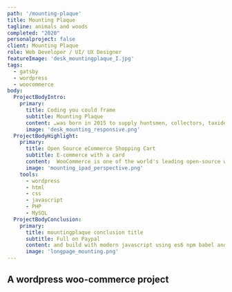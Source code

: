 ```yaml
---
path: '/mounting-plaque'
title: Mounting Plaque
tagline: animals and woods
completed: "2020"
personalproject: false
client: Mounting Plaque
role: Web Developer / UI/ UX Designer
featureImage: 'desk_mountingplaque_I.jpg'
tags:
  - gatsby
  - wordpress
  - woocommerce
body:
  ProjectBodyIntro:
    primary:
      title: Coding you could frame
      subtitle: Mounting Plaque
      content: …was born in 2015 to supply huntsmen, collectors, taxidermists and anyone else who shares interest in taxidermy by offering exclusive carved, 100% handmade plaques to display trophies in stylish and unique way. Mounting plaque are a supply/store in London. They contacted me for ecommerce web design and development services to help them sell their products online. 
      image: 'desk_mounting_responsive.png'
  ProjectBodyHighlight:
    primary:
      title: Open Source eCommerce Shopping Cart
      subtitle: E-commerce with a card
      content:  WooCommerce is one of the world's leading open-source webshop engines built on the popular content management system of WordPress. Mounting Plaque has all the expected shopping features. we used a number of purchased plugins to handle the specific functionality required by the client.
      image: 'mounting_ipad_perspective.png'
    tools:
      - wordpress
      - html
      - css
      - javascript
      - PHP
      - MySQL
  ProjectBodyConclusion:
    primary:
      title: mountingplaque conclusion title
      subtitle: Full on Paypal
      content: and build with modern javascript using es6 npm babel and webpack
      image: 'longpage_mounting.png'
---
```


## A wordpress woo-commerce project